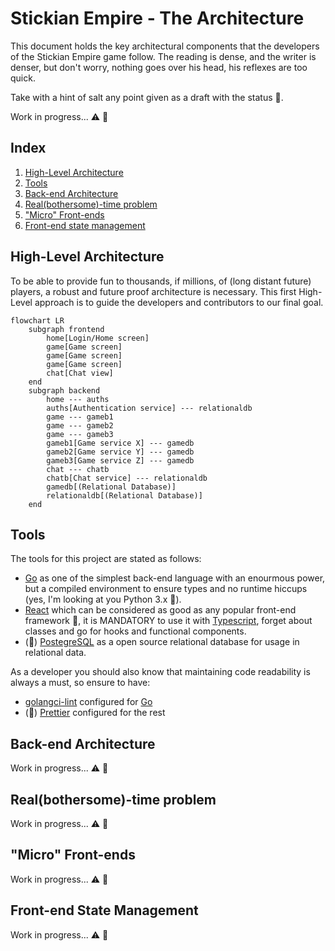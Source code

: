# Stickian Empire - The Architecture

This document holds the key architectural components that the developers of the Stickian Empire game follow. The reading is dense, and the writer is denser, but don't worry, nothing goes over his head, his reflexes are too quick.

Take with a hint of salt any point given as a draft with the status :page_facing_up:.

Work in progress... :warning: :construction_worker:

## Index

1. [High-Level Architecture](#high-level-architecture)
2. [Tools](#tools)
3. [Back-end Architecture](#back-end-architecture)
4. [Real(bothersome)-time problem](#realbothersome-time-problem)
5. ["Micro" Front-ends](#micro-front-ends)
6. [Front-end state management](#front-end-state-management)

## High-Level Architecture

To be able to provide fun to thousands, if millions, of (long distant future) players, a robust and future proof architecture is necessary. This first High-Level approach is to guide the developers and contributors to our final goal.

```mermaid
flowchart LR
    subgraph frontend
        home[Login/Home screen]
        game[Game screen]
        game[Game screen]
        game[Game screen]
        chat[Chat view]
    end
    subgraph backend
        home --- auths
        auths[Authentication service] --- relationaldb
        game --- gameb1
        game --- gameb2
        game --- gameb3
        gameb1[Game service X] --- gamedb
        gameb2[Game service Y] --- gamedb
        gameb3[Game service Z] --- gamedb
        chat --- chatb
        chatb[Chat service] --- relationaldb
        gamedb[(Relational Database)]
        relationaldb[(Relational Database)]
    end
```

## Tools

The tools for this project are stated as follows:

- [Go](https://go.dev/) as one of the simplest back-end language with an enourmous power, but a compiled environment to ensure types and no runtime hiccups (yes, I'm looking at you Python 3.x :eyes:).
- [React](https://reactjs.org/) which can be considered as good as any popular front-end framework :poop:, it is MANDATORY to use it with [Typescript](https://www.typescriptlang.org/), forget about classes and go for hooks and functional components.
- (:page_facing_up:) [PostegreSQL](https://www.postgresql.org/) as a open source relational database for usage in relational data.

As a developer you should also know that maintaining code readability is always a must, so ensure to have:

- [golangci-lint](https://github.com/golangci/golangci-lint) configured for [Go](https://go.dev/)
- (:page_facing_up:) [Prettier](https://prettier.io/) configured for the rest

## Back-end Architecture

Work in progress... :warning: :construction_worker:

## Real(bothersome)-time problem

Work in progress... :warning: :construction_worker:

## "Micro" Front-ends

Work in progress... :warning: :construction_worker:

## Front-end State Management

Work in progress... :warning: :construction_worker:
